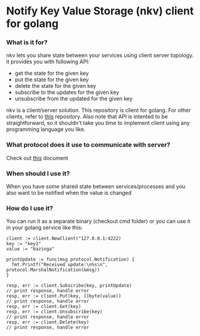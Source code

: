 # Notify Key Value Storage (nkv) client for golang

### What is it for? 
nkv lets you share state between your services using client server topology. 
it provides you with following API:

- get the state for the given key
- put the state for the given key
- delete the state for the given key
- subscribe to the updates for the given key
- unsubscribe from the updated for the given key

nkv is a client/server solution. This repository is client for golang. For other clients, refer to [this](https://github.com/uncleDecart/nkv) repository.
Also note that API is intented to be straightforward, so it shouldn't take you time to implement client using any programming language you like.

### What protocol does it use to communicate with server?

Check out [this](https://github.com/uncleDecart/nkv/blob/main/docs/CLIENT_SERVER_PROTOCOL.md) document

### When should I use it?
When you have some shared state between services/processes and you also want to be notified when the value is changed

### How do I use it?

You can run it as a separate binary (checkout cmd folder) or you can use it in your golang service like this:


```golang
client := client.NewClient("127.0.0.1:4222)
key := "key1"
value := "bazinga"

printUpdate := func(msg protocol.Notification) {
  fmt.Printf("Received update:\n%s\n", protocol.MarshalNotification(&msg))
}

resp, err := client.Subscribe(key, printUpdate)
// print response, handle error
resp, err := client.Put(key, []byte(value))
// print response, handle error
resp, err := client.Get(key)
resp, err := client.Unsubscribe(key)
// print response, handle error
resp, err := client.Delete(key)
// print response, handle error
```

